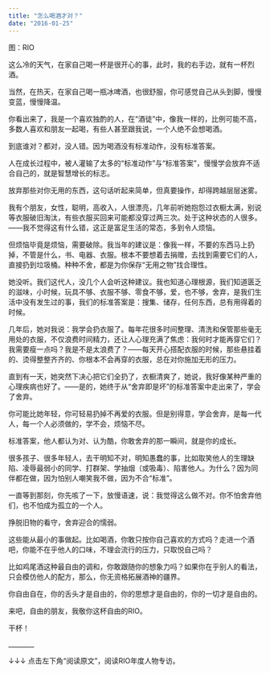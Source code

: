 ```yaml
---
title: "怎么喝酒才对？"
date: "2016-01-25"
---
```


图：RIO

这么冷的天气，在家自己喝一杯是很开心的事，此时，我的右手边，就有一杯烈酒。  

当然，在热天，在家自己喝一瓶冰啤酒，也很舒服，你可感觉自己从头到脚，慢慢变蓝，慢慢降温。

你看出来了，我是一个喜欢独酌的人，在“酒徒”中，像我一样的，比例可能不高，多数人喜欢和朋友一起喝，有些人甚至跟我说，一个人绝不会想喝酒。

到底谁对？都对，没人错。因为喝酒没有标准动作，没有标准答案。

人在成长过程中，被人灌输了太多的“标准动作”与“标准答案”，慢慢学会放弃不适合自己的，就是智慧增长的标志。

放弃那些对你无用的东西，这句话听起来简单，但真要操作，却得跨越层层迷雾。

我有个朋友，女性，聪明，高收入，人很漂亮，几年前听她抱怨过衣橱太满，别说等衣服破旧淘汰，有些衣服买回来可能都没穿过两三次。处于这种状态的人很多。——我不觉得这有什么错，这正是富足生活的常态，多到令人烦恼。

但烦恼毕竟是烦恼，需要破除。我当年的建议是：像我一样，不要的东西马上扔掉，不管是什么，书、电器、衣服。根本不要想着去捐赠，去找到需要它们的人，直接扔到垃圾桶。种种不舍，都是为你保存“无用之物”找合理性。

她没听。我们这代人，没几个人会听这种建议。我也知道心理根源，我们知道匮乏的滋味，小时候，玩具不够、衣服不够、零食不够，爱，也不够，舍弃，是我们生活中没有发生过的事，我们的标准答案是：搜集、储存，任何东西，总有用得着的时候。

几年后，她对我说：我学会扔衣服了。每年花很多时间整理、清洗和保管那些毫无用处的衣服，不仅浪费时间精力，还让人心理充满了焦虑：我何时才能再穿它们？我需要瘦一点吗？我是不是太浪费了？——每天开心搭配衣服的时候，那些悬挂着的、烫得整整齐齐的、你根本不会再穿的衣服，总在对你施加无形的压力。

直到有一天，她突然下决心把它们全扔了，衣橱清爽了，她说，我好像某种严重的心理疾病也好了。——是的，她终于从“舍弃即是坏”的标准答案中走出来了，学会了舍弃。

你可能比她年轻，你可轻易扔掉不再爱的衣服。但是别得意，学会舍弃，是每一代人，每一个人必须做的，学不会，烦恼不尽。

标准答案，他人都认为对、认为酷，你敢舍弃的那一瞬间，就是你的成长。

很多孩子、很多年轻人，去干明知不对，明知愚蠢的事，比如取笑他人的生理缺陷、凌辱最弱小的同学、打群架、学抽烟（或吸毒）、陷害他人。为什么？因为同伴都在做，因为怕别人嘲笑我不做，因为不合“标准”。

一直等到那刻，你先咳了一下，放慢语速，说：我觉得这么做不对。你不怕舍弃他们，也不怕成为孤立的一个人。

挣脱旧物的看守，舍弃迎合的懦弱。 

这些能从最小的事做起。比如喝酒，你敢只按你自己喜欢的方式吗？走进一个酒吧，你能不在乎他人的口味，不理会流行的压力，只取悦自己吗？

比如鸡尾酒这种最自由的调和，你敢跟随你的想象力吗？如果你在乎别人的看法，只会模仿他人的配方，那么，你无资格拓展酒神的疆界。

你自由自在，你的舌头才是自由的，你的思想才是自由的，你的一切才是自由的。

来吧，自由的朋友，我敬你这杯自由的RIO。

干杯！

\_\_\_\_\_\_\_\_

↓↓↓ 点击左下角“阅读原文”，阅读RIO年度人物专访。
